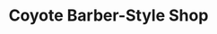 ---
title: "Coyote Barber-Style Shop"
url: /vermillion/coyote-barber-style-shop/
shop: hairdresser
---
